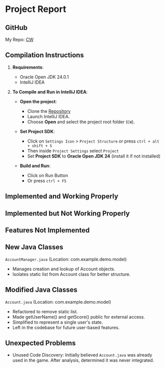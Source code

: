 # Project Report

## GitHub

My Repo: [CW](https://github.com/afraspriha24/CW)

## Compilation Instructions

1. **Requirements**:
    - Oracle Open JDK 24.0.1
    - IntelliJ IDEA

2. **To Compile and Run in IntelliJ IDEA**:
   - **Open the project**:
       - Clone the [Repository](https://github.com/afraspriha24/CW)
       - Launch IntelliJ IDEA.
       - Choose **Open** and select the project root folder (`CW`).

   - **Set Project SDK**:
       - Click on `Settings Icon` > `Project Structure` or press `ctrl + alt + shift + S`
       - Then inside `Project Settings` select `Project`
       - Set **Project SDK** to **Oracle Open JDK 24** (install it if not installed)
   - **Build and Run**:
     - Click on Run Button
     - Or press `ctrl + F5`

## Implemented and Working Properly

## Implemented but Not Working Properly

## Features Not Implemented

## New Java Classes

`AccountManager.java` (Location: com.example.demo.model)
- Manages creation and lookup of Account objects.
- Isolates static list from Account class for better structure.
 
## Modified Java Classes

`Account.java` (Location: com.example.demo.model)
- Refactored to remove static list.
- Made getUserName() and getScore() public for external access.
- Simplified to represent a single user's state.
- Left in the codebase for future user-based features.

## Unexpected Problems

- Unused Code Discovery: Initially believed `Account.java` was already used in the game. After analysis, determined it was never integrated.